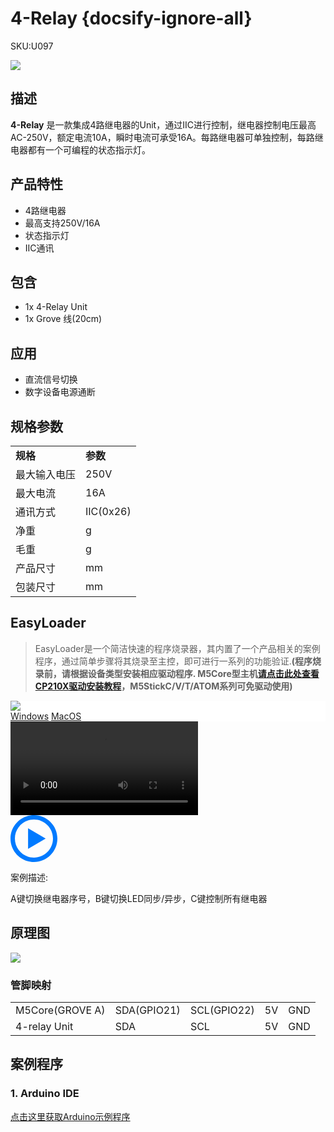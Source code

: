 # 4-Relay {docsify-ignore-all}

<el-tag effect="plain">SKU:U097</el-tag>

<div class="product_pic"><img src="assets/img/product_pics/unit/4_relay/4relay.webp"></div>

## 描述

**4-Relay** 是一款集成4路继电器的Unit，通过IIC进行控制，继电器控制电压最高AC-250V，额定电流10A，瞬时电流可承受16A。每路继电器可单独控制，每路继电器都有一个可编程的状态指示灯。

## 产品特性

- 4路继电器
- 最高支持250V/16A
- 状态指示灯
- IIC通讯

## 包含

- 1x 4-Relay Unit
- 1x Grove 线(20cm)

## 应用

- 直流信号切换
- 数字设备电源通断

## 规格参数
 
<table>
   <tr style="font-weight:bold">
      <td>规格</td>
      <td>参数</td>
   </tr>
   <tr>
      <td>最大输入电压</td>
      <td>250V</td>
   </tr>
   <tr>
      <td>最大电流</td>
      <td>16A</td>
   </tr>
   <tr>
      <td>通讯方式</td>
      <td>IIC(0x26)</td>
   </tr>
   <tr>
   <td>净重</td>
      <td>g</td>
   </tr>
   <tr>
      <td>毛重</td>
      <td>g</td>
   </tr>
   <tr>
      <td>产品尺寸</td>
      <td>mm</td>
   </tr>
   <tr>
      <td>包装尺寸</td>
      <td>mm</td>
   </tr>
 </table>


## EasyLoader

>EasyLoader是一个简洁快速的程序烧录器，其内置了一个产品相关的案例程序，通过简单步骤将其烧录至主控，即可进行一系列的功能验证.**(程序烧录前，请根据设备类型安装相应驱动程序. M5Core型主机[请点击此处查看CP210X驱动安装教程](zh_CN/arduino/arduino_development?id=安装串口驱动)，M5StickC/V/T/ATOM系列可免驱动使用)**

<div class="easyloader-box">
    <div style="background-color:white;">
        <div><img src="https://m5stack.oss-cn-shenzhen.aliyuncs.com/image/easyloader_intro.webp"></div>
        <div class="easyloader-btn">
            <a href="https://m5stack.oss-cn-shenzhen.aliyuncs.com/EasyLoader/Windows/UNIT/For%20M5Core/EasyLoader_4_Relay_Unit.exe">Windows</a>
            <a href="https://m5stack.oss-cn-shenzhen.aliyuncs.com/EasyLoader/MacOS/UNIT/EasyLoader_4Relay_Unit_for_M5Core.dmg">MacOS</a>
        </div>
    </div>
    <div>
        <video id="example_video" controls>
            <source src="" type="video/mp4">
        </video>
        <div class="easyloader-mask">
        <a>
            <svg id="play-btn" t="1583228776634" class="icon" viewBox="0 0 1024 1024" version="1.1" xmlns="http://www.w3.org/2000/svg" p-id="4152" width="75" height="75"><path d="M512 0C229.216 0 0 229.216 0 512s229.216 512 512 512 512-229.216 512-512S794.784 0 512 0z m0 928C282.24 928 96 741.76 96 512S282.24 96 512 96s416 186.24 416 416-186.24 416-416 416zM384 288l384 224-384 224z" p-id="4153" fill="#007aff"></path></svg></a>
            <p>案例描述:</p>
            <p>A键切换继电器序号，B键切换LED同步/异步，C键控制所有继电器</p>
        </div>
    </div>
</div>

## 原理图

<img src="assets/img/product_pics/unit/4_relay/4-relay_sch.webp">

### 管脚映射

<table>
 <tr><td>M5Core(GROVE A)</td><td>SDA(GPIO21)</td><td>SCL(GPIO22)</td><td>5V</td><td>GND</td></tr>
 <tr><td>4-relay Unit</td><td>SDA</td><td>SCL</td><td>5V</td><td>GND</td></tr>
</table>

## 案例程序

### 1. Arduino IDE

[点击这里获取Arduino示例程序](https://github.com/m5stack/M5-ProductExampleCodes/tree/master/Unit/4-relay)

<script>

   var purchase_link = 'https://m5stack.com/collections/m5-unit/products/ammeter-unit-ads1115';

   anchor_search(purchase_link);
   scrollFunc();

</script>
